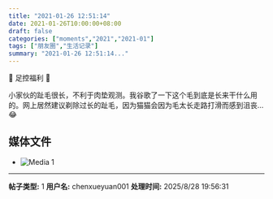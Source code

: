 ```yaml
---
title: "2021-01-26 12:51:14"
date: 2021-01-26T10:00:00+08:00
draft: false
categories: ["moments","2021","2021-01"]
tags: ["朋友圈","生活记录"]
summary: "2021-01-26 12:51:14..."
---
```


🤩 足控福利 🥰

小家伙的趾毛很长，不利于肉垫观测。我谷歌了一下这个毛到底是长来干什么用的。网上居然建议剃除过长的趾毛，因为猫猫会因为毛太长走路打滑而感到沮丧…😂

## 媒体文件

- ![Media 1](/Moments/photos/2021-01-26/202101261251140.jpg)

---

**帖子类型:** 1
**用户名:** chenxueyuan001
**处理时间:** 2025/8/28 19:56:31